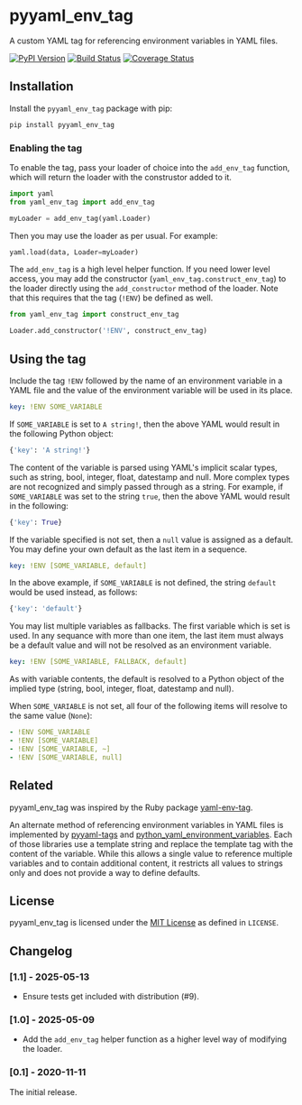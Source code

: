 # pyyaml_env_tag

A custom YAML tag for referencing environment variables in YAML files.

[![PyPI Version][pypi-image]][pypi-link]
[![Build Status][GHAction-image]][GHAction-link]
[![Coverage Status][codecov-image]][codecov-link]

[pypi-image]: https://img.shields.io/pypi/v/pyyaml-env-tag.svg
[pypi-link]: https://pypi.org/project/pyyaml-env-tag/
[GHAction-image]: https://github.com/waylan/pyyaml-env-tag/workflows/CI/badge.svg?branch=master&event=push
[GHAction-link]: https://github.com/waylan/pyyaml-env-tag/actions?query=event%3Apush+branch%3Amaster
[codecov-image]: https://codecov.io/github/waylan/pyyaml-env-tag/coverage.svg?branch=master
[codecov-link]: https://codecov.io/github/waylan/pyyaml-env-tag?branch=master

## Installation

Install the `pyyaml_env_tag` package with pip:

```bash
pip install pyyaml_env_tag
```

### Enabling the tag

To enable the tag, pass your loader of choice into the `add_env_tag` function, which will
return the loader with the construstor added to it.

```python
import yaml
from yaml_env_tag import add_env_tag

myLoader = add_env_tag(yaml.Loader)
```

Then you may use the loader as per usual. For example:

```python
yaml.load(data, Loader=myLoader)
```

The `add_env_tag` is a high level helper function. If you need lower level access, you may
add the constructor (`yaml_env_tag.construct_env_tag`) to the loader directly using the 
`add_constructor` method of the loader. Note that this requires that the tag (`!ENV`) be
defined as well.

```python
from yaml_env_tag import construct_env_tag

Loader.add_constructor('!ENV', construct_env_tag)
```

## Using the tag

Include the tag `!ENV` followed by the name of an environment variable in a YAML
file and the value of the environment variable will be used in its place.

```yaml
key: !ENV SOME_VARIABLE
```

If `SOME_VARIABLE` is set to `A string!`, then the above YAML would result in the
following Python object:

```python
{'key': 'A string!'}
```

The content of the variable is parsed using YAML's implicit scalar types, such as
string, bool, integer, float, datestamp and null. More complex types are not
recognized and simply passed through as a string. For example, if `SOME_VARIABLE`
was set to the string `true`, then the above YAML would result in the following:

```python
{'key': True}
```

If the variable specified is not set, then a `null` value is assigned as a default.
You may define your own default as the last item in a sequence.

```yaml
key: !ENV [SOME_VARIABLE, default]
```

In the above example, if `SOME_VARIABLE` is not defined, the string `default` would
be used instead, as follows:

```python
{'key': 'default'}
```

You may list multiple variables as fallbacks. The first variable which is set is
used. In any sequance with more than one item, the last item must always be a
default value and will not be resolved as an environment variable.

```yaml
key: !ENV [SOME_VARIABLE, FALLBACK, default]
```

As with variable contents, the default is resolved to a Python object of the
implied type (string, bool, integer, float, datestamp and null).

When `SOME_VARIABLE` is not set, all four of the following items will resolve to
the same value (`None`):

```yaml
- !ENV SOME_VARIABLE
- !ENV [SOME_VARIABLE]
- !ENV [SOME_VARIABLE, ~]
- !ENV [SOME_VARIABLE, null]
```

## Related

pyyaml_env_tag was inspired by the Ruby package [yaml-env-tag].

An alternate method of referencing environment variables in YAML files is
implemented by [pyyaml-tags] and [python_yaml_environment_variables].
Each of those libraries use a template string and replace the template tag with
the content of the variable. While this allows a single value to reference
multiple variables and to contain additional content, it restricts all values
to strings only and does not provide a way to define defaults.

[yaml-env-tag]: https://github.com/jirutka/yaml-env-tag
[pyyaml-tags]: https://github.com/meiblorn/pyyaml-tags
[python_yaml_environment_variables]: https://gist.github.com/mkaranasou/ba83e25c835a8f7629e34dd7ede01931

## License

pyyaml_env_tag is licensed under the [MIT License] as defined in `LICENSE`.

[MIT License]: https://opensource.org/licenses/MIT

## Changelog

### [1.1] - 2025-05-13

- Ensure tests get included with distribution (#9).

### [1.0] - 2025-05-09

- Add the `add_env_tag` helper function as a higher level way of modifying the loader.

### [0.1] - 2020-11-11

The initial release.
